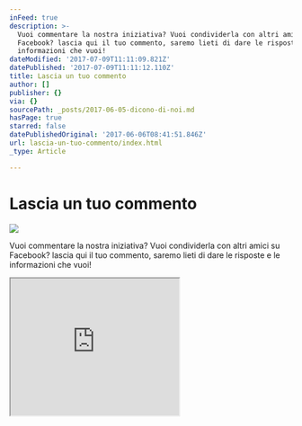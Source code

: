 ```yaml
---
inFeed: true
description: >-
  Vuoi commentare la nostra iniziativa? Vuoi condividerla con altri amici su
  Facebook? lascia qui il tuo commento, saremo lieti di dare le risposte e le
  informazioni che vuoi!
dateModified: '2017-07-09T11:11:09.821Z'
datePublished: '2017-07-09T11:11:12.110Z'
title: Lascia un tuo commento
author: []
publisher: {}
via: {}
sourcePath: _posts/2017-06-05-dicono-di-noi.md
hasPage: true
starred: false
datePublishedOriginal: '2017-06-06T08:41:51.846Z'
url: lascia-un-tuo-commento/index.html
_type: Article

---
```

# Lascia un tuo commento
![](https://the-grid-user-content.s3-us-west-2.amazonaws.com/7a38873d-0199-479d-99db-ac39747b59a1.jpg)

Vuoi commentare la nostra iniziativa? Vuoi condividerla con altri amici su Facebook? lascia qui il tuo commento, saremo lieti di dare le risposte e le informazioni che vuoi!

<iframe src="https://the-grid.github.io/ed-userhtml/?g=eJxNkUFrwzAMhe_5FSaDNYHW7gYbbEl6KOzQS0-9jTFcW26dJnawlWxl7L9PaVPYzZI-3pOeS20HZnWVmv0ieI_pqhTUWiVlVMF2uMpM7xRa7zI9Z3FObM5-EsYGGVhNtakjq5jmB8C3BlpwGNfnnTxsZQtZzN-XHwXR1rDsP7M-b3RGUjkLgH1wIzMJqQASYeJIoaABt5pmVl8xHoOiMhVCeedAITdSwd77E3eAwuLnZieiPvE63n2bfdtUD_cDhEhHVMMjf0lHGdqbdzKQx9Zr4NZFCLgG4wNk0115kfxm2qt-3GTOZtdEZvS6-S3qSD6zPC9KMeWVlGOiqpExXkJVvr2EkjItUS6OAUyVHhG7-CpEIw-ed8F35H0WE_JlNR6r9Hm5nBqubzsfkfSebt_zBx-ykOw" height="244" style=""></iframe>